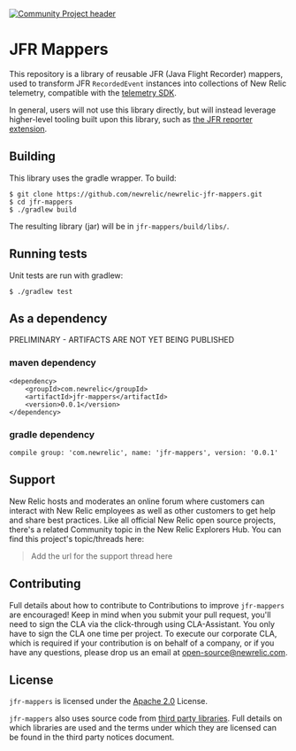 [![Community Project header](https://github.com/newrelic/open-source-office/raw/master/examples/categories/images/Community_Project.png)](https://github.com/newrelic/open-source-office/blob/master/examples/categories/index.md#community-project)

# JFR Mappers

This repository is a library of reusable JFR (Java Flight Recorder) mappers, 
used to transform JFR `RecordedEvent` instances into collections 
of New Relic telemetry, compatible with the 
[telemetry SDK](https://github.com/newrelic/newrelic-telemetry-sdk-java).

In general, users will not use this library directly, but will instead leverage
higher-level tooling built upon this library, such as
[the JFR reporter extension](https://docs.newrelic.com/docs/agents/java-agent/features/real-time-java-profiling-using-jfr-metrics).

## Building

This library uses the gradle wrapper.  To build:

```
$ git clone https://github.com/newrelic/newrelic-jfr-mappers.git
$ cd jfr-mappers
$ ./gradlew build
```

The resulting library (jar) will be in `jfr-mappers/build/libs/`.

## Running tests

Unit tests are run with gradlew:

```
$ ./gradlew test
```

## As a dependency

PRELIMINARY - ARTIFACTS ARE NOT YET BEING PUBLISHED

### maven dependency
```
<dependency>
    <groupId>com.newrelic</groupId>
    <artifactId>jfr-mappers</artifactId>
    <version>0.0.1</version>
</dependency>
```

### gradle dependency

```
compile group: 'com.newrelic', name: 'jfr-mappers', version: '0.0.1'
```

## Support

New Relic hosts and moderates an online forum where customers can interact with New Relic employees as well as other customers to get help and share best practices. Like all official New Relic open source projects, there's a related Community topic in the New Relic Explorers Hub. You can find this project's topic/threads here:

>Add the url for the support thread here

## Contributing
Full details about how to contribute to
Contributions to improve `jfr-mappers` are encouraged! Keep in mind when you submit your pull request, you'll need to sign the CLA via the click-through using CLA-Assistant. You only have to sign the CLA one time per project.
To execute our corporate CLA, which is required if your contribution is on behalf of a company, or if you have any questions, please drop us an email at open-source@newrelic.com.

## License
`jfr-mappers` is licensed under the [Apache 2.0](http://apache.org/licenses/LICENSE-2.0.txt) License.

`jfr-mappers` also uses source code from [third party libraries](THIRD_PARTY_NOTICES.md). Full details on which libraries are used and the terms 
under which they are licensed can be found in the third party notices document.
